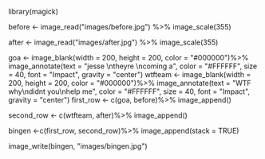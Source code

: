library(magick)

before <- image_read("images/before.jpg") %>%
  image_scale(355)

after <- image_read("images/after.jpg") %>%
  image_scale(355)

goa <- image_blank(width = 200,
                   height = 200,
                   color = "#000000")%>%
  image_annotate(text = "jesse \ntheyre \ncoming a",
                 color = "#FFFFFF", 
                 size = 40,
                 font = "Impact",
                 gravity = "center")
wtfteam <- image_blank(width = 200,
                       height = 200,
                       color = "#000000")%>%
  image_annotate(text = "WTF why\ndidnt you\nhelp me",
                 color = "#FFFFFF",
                 size = 40,
                 font = "Impact",
                 gravity = "center")
first_row <- c(goa, before)%>%
  image_append()

second_row <- c(wtfteam, after)%>%
  image_append()

bingen <-c(first_row, second_row)%>%
  image_append(stack = TRUE)

image_write(bingen, "images/bingen.jpg")
